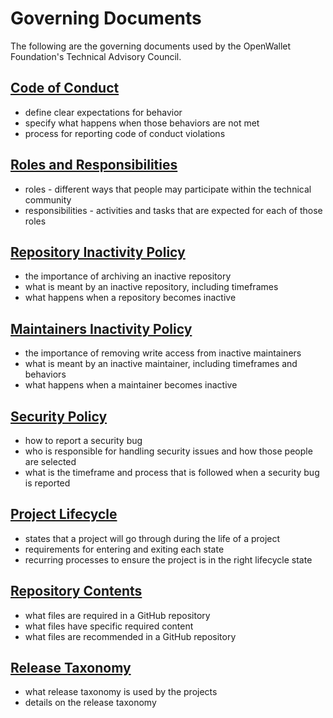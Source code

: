 [//]: # (SPDX-License-Identifier: CC-BY-4.0)

# Governing Documents

The following are the governing documents used by the OpenWallet Foundation's Technical Advisory Council.

## [Code of Conduct](code-of-conduct.md)
  * define clear expectations for behavior
  * specify what happens when those behaviors are not met
  * process for reporting code of conduct violations

## [Roles and Responsibilities](roles-and-responsibilities.md)
* roles - different ways that people may participate within the technical community
* responsibilities - activities and tasks that are expected for each of those roles

## [Repository Inactivity Policy](archiving-inactive-repositories.md)
* the importance of archiving an inactive repository
* what is meant by an inactive repository, including timeframes
* what happens when a repository becomes inactive

## [Maintainers Inactivity Policy](maintainer-inactivity.md)
* the importance of removing write access from inactive maintainers
* what is meant by an inactive maintainer, including timeframes and behaviors
* what happens when a maintainer becomes inactive

## [Security Policy](security.md)
* how to report a security bug
* who is responsible for handling security issues and how those people are selected
* what is the timeframe and process that is followed when a security bug is reported

## [Project Lifecycle](project-lifecycle.md)
* states that a project will go through during the life of a project
* requirements for entering and exiting each state
* recurring processes to ensure the project is in the right lifecycle state

## [Repository Contents](common-repository-structure.md)
* what files are required in a GitHub repository
* what files have specific required content
* what files are recommended in a GitHub repository

## [Release Taxonomy](release-taxonomy.md)
* what release taxonomy is used by the projects
* details on the release taxonomy
